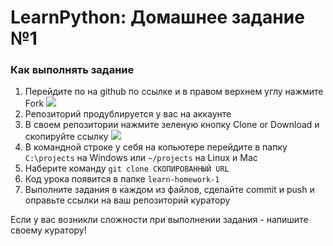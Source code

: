 LearnPython: Домашнее задание №1
================================

### Как выполнять задание

1. Перейдите по на github по ссылке и в правом верхнем углу нажмите Fork ![](https://learn.python.ru/lessons/img/homework1_1.png)
2. Репозиторий продублируется у вас на аккаунте
3. В своем репозитории нажмите зеленую кнопку Clone or Download и скопируйте ссылку ![](https://learn.python.ru/lessons/img/homework1_2.png)
4. В командной строке у себя на копьютере перейдите в папку `C:\projects` на Windows или `~/projects` на Linux и Mac
5. Наберите команду `git clone СКОПИРОВАННЫЙ URL`
6. Код урока появится в папке `learn-homework-1`
7. Выполните задания в каждом из файлов, сделайте commit и push и оправьте ссылки на ваш репозиторий куратору

Если у вас возникли сложности при выполнении задания - напишите своему куратору!

